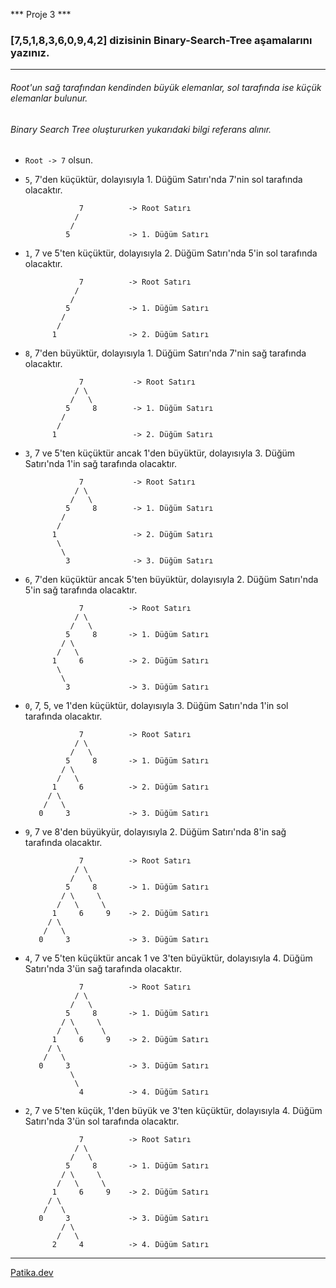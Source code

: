 *** Proje 3 ***
### [7,5,1,8,3,6,0,9,4,2] dizisinin Binary-Search-Tree aşamalarını yazınız.
***
###### Root'un sağ tarafından kendinden büyük elemanlar, sol tarafında ise küçük elemanlar bulunur.
###### Binary Search Tree oluştururken yukarıdaki bilgi referans alınır.

- ```Root -> 7``` olsun.
- ```5```, 7'den küçüktür, dolayısıyla 1. Düğüm Satırı'nda 7'nin sol tarafında olacaktır.
 
                  7          -> Root Satırı
                 /
                /
               5             -> 1. Düğüm Satırı
               
- ```1```, 7 ve 5'ten küçüktür, dolayısıyla 2. Düğüm Satırı'nda 5'in sol tarafında olacaktır.        
        
                  7          -> Root Satırı
                 /
                /
               5             -> 1. Düğüm Satırı
              /
             /
            1                -> 2. Düğüm Satırı

- ```8```, 7'den büyüktür, dolayısıyla 1. Düğüm Satırı'nda 7'nin sağ tarafında olacaktır.            
        
                  7           -> Root Satırı
                 / \
                /   \
               5     8        -> 1. Düğüm Satırı
              /
             /
            1                 -> 2. Düğüm Satırı

- ```3```, 7 ve 5'ten küçüktür ancak 1'den büyüktür, dolayısıyla 3. Düğüm Satırı'nda 1'in sağ tarafında olacaktır.   
        
                  7           -> Root Satırı
                 / \
                /   \
               5     8        -> 1. Düğüm Satırı
              /
             /
            1                 -> 2. Düğüm Satırı
             \
              \
               3              -> 3. Düğüm Satırı

- ```6```, 7'den küçüktür ancak 5'ten büyüktür, dolayısıyla 2. Düğüm Satırı'nda 5'in sağ tarafında olacaktır.   
        
                  7          -> Root Satırı
                 / \
                /   \
               5     8       -> 1. Düğüm Satırı
              / \
             /   \
            1     6          -> 2. Düğüm Satırı
             \
              \
               3             -> 3. Düğüm Satırı
    
- ```0```, 7, 5, ve 1'den küçüktür, dolayısıyla 3. Düğüm Satırı'nda 1'in sol tarafında olacaktır.
                  
                  7          -> Root Satırı
                 / \
                /   \
               5     8       -> 1. Düğüm Satırı
              / \
             /   \
            1     6          -> 2. Düğüm Satırı
           / \
          /   \
         0     3             -> 3. Düğüm Satırı

- ```9```, 7 ve 8'den büyükyür, dolayısıyla 2. Düğüm Satırı'nda 8'in sağ tarafında olacaktır.

                  7          -> Root Satırı
                 / \
                /   \
               5     8       -> 1. Düğüm Satırı
              / \     \
             /   \     \
            1     6     9    -> 2. Düğüm Satırı
           / \
          /   \
         0     3             -> 3. Düğüm Satırı

- ```4```, 7 ve 5'ten küçüktür ancak 1 ve 3'ten büyüktür, dolayısıyla 4. Düğüm Satırı'nda 3'ün sağ tarafında olacaktır. 

                  7          -> Root Satırı
                 / \
                /   \
               5     8       -> 1. Düğüm Satırı
              / \     \
             /   \     \
            1     6     9    -> 2. Düğüm Satırı
           / \
          /   \
         0     3             -> 3. Düğüm Satırı
                \
                 \
                  4          -> 4. Düğüm Satırı
         
- ```2```, 7 ve 5'ten küçük, 1'den büyük ve 3'ten küçüktür, dolayısıyla 4. Düğüm Satırı'nda 3'ün sol tarafında olacaktır.

                  7          -> Root Satırı
                 / \
                /   \
               5     8       -> 1. Düğüm Satırı
              / \     \
             /   \     \
            1     6     9    -> 2. Düğüm Satırı
           / \
          /   \
         0     3             -> 3. Düğüm Satırı
              / \
             /   \
            2     4          -> 4. Düğüm Satırı
                  


* * *
[Patika.dev](https://www.patika.dev/tr)
